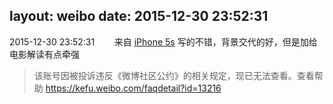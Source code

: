 layout: weibo
date: 2015-12-30 23:52:31
---
<meta name="referrer" content="no-referrer" />

2015-12-30 23:52:31  &nbsp;&nbsp;&nbsp;&nbsp;&nbsp;&nbsp; 来自 <a href="sinaweibo://customweibosource" rel="nofollow">iPhone 5s</a>
写的不错，背景交代的好，但是加给电影解读有点牵强
>  该账号因被投诉违反《微博社区公约》的相关规定，现已无法查看。查看帮助 https://kefu.weibo.com/faqdetail?id=13216
